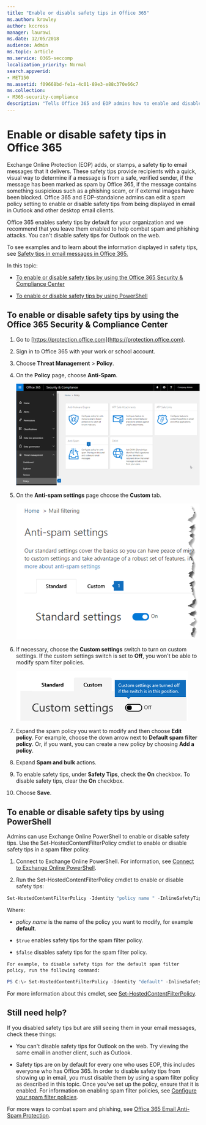 ```yaml
---
title: "Enable or disable safety tips in Office 365"
ms.author: krowley
author: kccross
manager: laurawi
ms.date: 12/05/2018
audience: Admin
ms.topic: article
ms.service: O365-seccomp
localization_priority: Normal
search.appverid: 
- MET150
ms.assetid: f09668bd-fe1a-4c01-89e3-e88c370e66c7
ms.collection:
- M365-security-compliance
description: "Tells Office 365 and EOP admins how to enable and disable safety tips in email messages."
---
```


# Enable or disable safety tips in Office 365

Exchange Online Protection (EOP) adds, or stamps, a safety tip to email messages that it delivers. These safety tips provide recipients with a quick, visual way to determine if a message is from a safe, verified sender, if the message has been marked as spam by Office 365, if the message contains something suspicious such as a phishing scam, or if external images have been blocked. Office 365 and EOP-standalone admins can edit a spam policy setting to enable or disable safety tips from being displayed in email in Outlook and other desktop email clients. 
  
Office 365 enables safety tips by default for your organization and we recommend that you leave them enabled to help combat spam and phishing attacks. You can't disable safety tips for Outlook on the web.
  
To see examples and to learn about the information displayed in safety tips, see [Safety tips in email messages in Office 365.](safety-tips-in-office-365.md)
  
In this topic:
  
- [To enable or disable safety tips by using the Office 365 Security &amp; Compliance Center](enable-or-disable-safety-tips.md#SandCCsafetytip)

- [To enable or disable safety tips by using PowerShell](enable-or-disable-safety-tips.md#pshellsafetytip)

## To enable or disable safety tips by using the Office 365 Security &amp; Compliance Center
<a name="SandCCsafetytip"> </a>

1. Go to [https://protection.office.com](https://protection.office.com).

2. Sign in to Office 365 with your work or school account.

3. Choose **Threat Management** \> **Policy**.

4. On the **Policy** page, choose **Anti-Spam**.

    ![This screenshot shows how to get to the Anti-spam settings page in the Security &amp; Compliance Center.](../media/b8eb2ee3-2eb1-4ea2-b138-f6d7fb2e23de.png)
  
5. On the **Anti-spam settings** page choose the **Custom** tab.

    ![This screenshot shows the location of the Custom tab on the Anti-spam settings page in the Security &amp; Compliance Center.](../media/1d688d23-e6f3-4de5-84a7-e8ce31786193.png)
  
6. If necessary, choose the **Custom settings** switch to turn on custom settings. If the custom settings switch is set to **Off**, you won't be able to modify spam filter policies.

    ![This screenshot shows custom anti-spam filter policy settings turned off.](../media/94f900ad-b556-4a31-a3ac-acfcd72e71b8.png)
  
7. Expand the spam policy you want to modify and then choose **Edit policy**. For example, choose the down arrow next to **Default spam filter policy**. Or, if you want, you can create a new policy by choosing **Add a policy**.

8. Expand **Spam and bulk** actions.

9. To enable safety tips, under **Safety Tips**, check the **On** checkbox. To disable safety tips, clear the **On** checkbox.

10. Choose **Save**.

## To enable or disable safety tips by using PowerShell
<a name="pshellsafetytip"> </a>

Admins can use Exchange Online PowerShell to enable or disable safety tips. Use the Set-HostedContentFilterPolicy cmdlet to enable or disable safety tips in a spam filter policy.
  
1. Connect to Exchange Online PowerShell. For information, see [Connect to Exchange Online PowerShell](https://go.microsoft.com/fwlink/p/?LinkId=396554).

2. Run the Set-HostedContentFilterPolicy cmdlet to enable or disable safety tips:

  ```powershell
  Set-HostedContentFilterPolicy -Identity "policy name " -InlineSafetyTipsEnabled <$true|$false>
  ```

Where:

  -  *policy name*  is the name of the policy you want to modify, for example **default**.

  -  `$true` enables safety tips for the spam filter policy. 

  -  `$false` disables safety tips for the spam filter policy. 

    For example, to disable safety tips for the default spam filter policy, run the following command:

  ```powershell
  PS C:\> Set-HostedContentFilterPolicy -Identity "default" -InlineSafetyTipsEnabled $false
  ```

For more information about this cmdlet, see [Set-HostedContentFilterPolicy](https://docs.microsoft.com/powershell/module/exchange/antispam-antimalware/set-hostedcontentfilterpolicy).

## Still need help?
<a name="pshellsafetytip"> </a>

If you disabled safety tips but are still seeing them in your email messages, check these things:
  
- You can't disable safety tips for Outlook on the web. Try viewing the same email in another client, such as Outlook.

- Safety tips are on by default for every one who uses EOP, this includes everyone who has Office 365. In order to disable safety tips from showing up in email, you must disable them by using a spam filter policy as described in this topic. Once you've set up the policy, ensure that it is enabled. For information on enabling spam filter policies, see [Configure your spam filter policies](https://technet.microsoft.com/library/jj200684.aspx).

For more ways to combat spam and phishing, see [Office 365 Email Anti-Spam Protection](anti-spam-protection.md).
